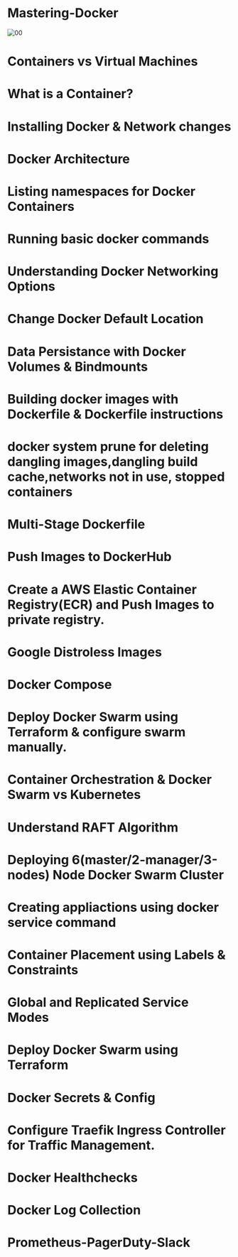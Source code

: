 # Mastering-Docker

![00](https://github.com/saikiranpi/Mastering-Docker/assets/109568252/d57ccdd1-6d3c-4741-b14a-361bef2707b9)


# Containers vs Virtual Machines
# What is a Container?
# Installing Docker & Network changes
# Docker Architecture
# Listing namespaces for Docker Containers
# Running basic docker commands
# Understanding Docker Networking Options
# Change Docker Default Location
# Data Persistance with Docker Volumes & Bindmounts

# Building docker images with Dockerfile & Dockerfile instructions
# docker system prune for deleting dangling images,dangling build cache,networks not in use, stopped containers
# Multi-Stage Dockerfile
# Push Images to DockerHub
# Create a AWS Elastic Container Registry(ECR) and Push Images to private registry.
# Google Distroless Images
# Docker Compose


# Deploy Docker Swarm using Terraform & configure swarm manually.
# Container Orchestration & Docker Swarm vs Kubernetes
# Understand RAFT Algorithm
# Deploying 6(master/2-manager/3-nodes) Node Docker Swarm Cluster
# Creating appliactions using docker service command
# Container Placement using Labels & Constraints
# Global and Replicated Service Modes


# Deploy Docker Swarm using Terraform 
# Docker Secrets & Config
# Configure Traefik Ingress Controller for Traffic Management.
# Docker Healthchecks
# Docker Log Collection
# Prometheus-PagerDuty-Slack
